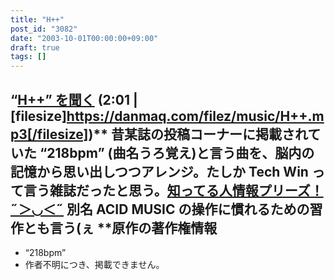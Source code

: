 ```yaml
---
title: "H++"
post_id: "3082"
date: "2003-10-01T00:00:00+09:00"
draft: true
tags: []
---
```



## “[H++” を聞く](/filez/music/H++.mp3) (2:01 | [filesize]https://danmaq.com/filez/music/H++.mp3[/filesize])** 昔某誌の投稿コーナーに掲載されていた “218bpm” (曲名うろ覚え)と言う曲を、脳内の記憶から思い出しつつアレンジ。たしか Tech Win って言う雑誌だったと思う。[知ってる人情報プリーズ！ ˶＞◡＜˶](https://twitter.com/danmaq) 別名 ACID MUSIC の操作に慣れるための習作とも言う(ぇ  **原作の著作権情報

  * “218bpm”
  * 作者不明につき、掲載できません。
